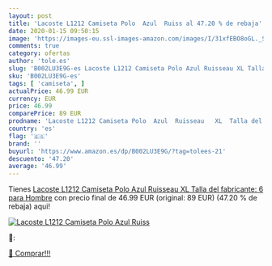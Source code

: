```yaml
---
layout: post
title: 'Lacoste L1212 Camiseta Polo  Azul  Ruiss al 47.20 % de rebaja'
date: 2020-01-15 09:50:15
image: 'https://images-eu.ssl-images-amazon.com/images/I/31xfEBO8oGL._SL400_.jpg'
comments: true
category: ofertas
author: 'tole.es'
slug: 'B002LU3E9G-es Lacoste L1212 Camiseta Polo Azul Ruisseau XL Talla del...'
sku: 'B002LU3E9G-es'
tags: [ 'camiseta', ]
actualPrice: 46.99 EUR
currency: EUR
price: 46.99
comparePrice: 89 EUR
prodname: 'Lacoste L1212 Camiseta Polo  Azul  Ruisseau   XL  Talla del fabricante: 6  para Hombre'
country: 'es'
flag: '🇪🇸'
brand: ''
buyurl: 'https://www.amazon.es/dp/B002LU3E9G/?tag=tolees-21'
descuento: '47.20'
average: '46.99'
---
```


Tienes [Lacoste L1212 Camiseta Polo  Azul  Ruisseau   XL  Talla del fabricante: 6  para Hombre](https://www.amazon.es/dp/B002LU3E9G/?tag=tolees-21) con precio final de  46.99 EUR (original: 89 EUR) (47.20 %  de rebaja) aqui!

[![Lacoste L1212 Camiseta Polo  Azul  Ruiss](https://images-eu.ssl-images-amazon.com/images/I/31xfEBO8oGL._SL400_.jpg)](https://www.amazon.es/dp/B002LU3E9G/?tag=tolees-21)

🔎:


[🛒 Comprar!!!](https://www.amazon.es/dp/B002LU3E9G/?tag=tolees-21)
